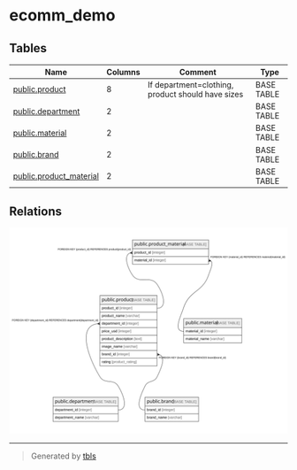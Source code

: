 # ecomm_demo

## Tables

| Name | Columns | Comment | Type |
| ---- | ------- | ------- | ---- |
| [public.product](public.product.md) | 8 | If department=clothing, product should have sizes | BASE TABLE |
| [public.department](public.department.md) | 2 |  | BASE TABLE |
| [public.material](public.material.md) | 2 |  | BASE TABLE |
| [public.brand](public.brand.md) | 2 |  | BASE TABLE |
| [public.product_material](public.product_material.md) | 2 |  | BASE TABLE |

## Relations

![er](schema.svg)

---

> Generated by [tbls](https://github.com/k1LoW/tbls)
